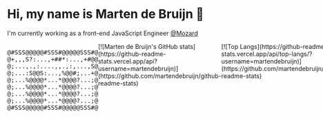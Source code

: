 # Hi, my name is Marten de Bruijn :wave:

I'm currently working as a front-end JavaScript Engineer [@Mozard](https://mozard.nl)

<div style="display:flex;">
<div>
<pre>
@#SSS@@@@@#SSS#@@@@@SSS#@
@+,,,S?:...,+##*:...,+#@@
@;...,.,:....,,.,:,...,S@
@;...:S@@S:...,%@@#;...+@
@;...%@@@@*...*@@@@?...;@
@;...%@@@@*...*@@@@?...;@
@;...%@@@@*...*@@@@?...;@
@;...%@@@@*...*@@@@?...;@
@#SSS@@@@@#SSS#@@@@@SSS#@
</pre>
  </div>
<div>
[![Marten de Bruijn's GitHub stats](https://github-readme-stats.vercel.app/api?username=martendebruijn)](https://github.com/martendebruijn/github-readme-stats)
</div>

<div>
[![Top Langs](https://github-readme-stats.vercel.app/api/top-langs/?username=martendebruijn)](https://github.com/martendebruijn/github-readme-stats)
</div>
</div>
